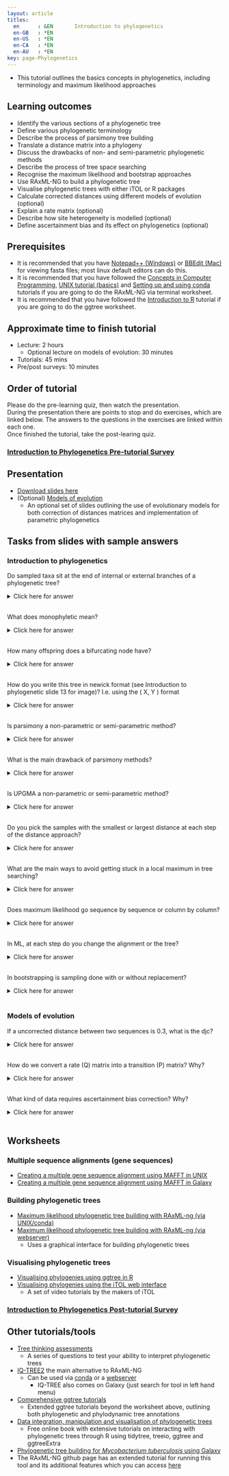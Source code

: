 ```yaml
---
layout: article
titles:
  en      : &EN       Introduction to phylogenetics
  en-GB   : *EN
  en-US   : *EN
  en-CA   : *EN
  en-AU   : *EN
key: page-Phylogenetics
---
```



* This tutorial outlines the basics concepts in phylogenetics, including terminology and maximum likelihood approaches<br />

## Learning outcomes
* Identify the various sections of a phylogenetic tree
* Define various phylogenetic terminology
* Describe the process of parsimony tree building
* Translate a distance matrix into a phylogeny
* Discuss the drawbacks of non- and semi-parametric phylogenetic methods
* Describe the process of tree space searching
* Recognise the maximum likelihood and bootstrap approaches
* Use RAxML-NG to build a phylogenetic tree
* Visualise phylogenetic trees with either iTOL or R packages
* Calculate corrected distances using different models of evolution (optional)
* Explain a rate matrix (optional)
* Describe how site heterogeneity is modelled (optional)
* Define ascertainment bias and its effect on phylogenetics (optional)

## Prerequisites
* It is recommended that you have [Notepad++ (Windows)](https://notepad-plus-plus.org/downloads/) or [BBEdit (Mac)](https://www.barebones.com/products/bbedit/) for viewing fasta files; most linux default editors can do this.
* It is recommended that you have followed the [Concepts in Computer Programming](https://conmeehan.github.io/PathogenDataCourse/ConceptsInComputerProgramming), [UNIX tutorial (basics)](https://conmeehan.github.io/UNIXtutorial) and [Setting up and using conda](https://conmeehan.github.io/PathogenDataCourse/Worksheets/CondaInstallAndUse) tutorials if you are going to do the RAxML-NG via terminal worksheet.
* It is recommended that you have followed the [Introduction to R](https://conmeehan.github.io/PathogenDataCourse/IntroToR) tutorial if you are going to do the ggtree worksheet.

## Approximate time to finish tutorial
* Lecture: 2 hours
	* Optional lecture on models of evolution: 30 minutes
* Tutorials: 45 mins
* Pre/post surveys: 10 minutes

## Order of tutorial

Please do the pre-learning quiz, then watch the presentation. <br />
During the presentation there are points to stop and do exercises, which are linked below. The answers to the questions in the exercises are linked within each one.<br />
Once finished the tutorial, take the post-learing quiz.<br />

### <a href="https://ntusurvey.onlinesurveys.ac.uk/introduction-to-phylogenetics-pre-tutorial-survey" target="_blank">Introduction to Phylogenetics Pre-tutorial Survey</a>


## Presentation
* [Download slides here](https://conmeehan.github.io/PathogenDataCourse/SlideSets/IntroToPhylogenetics.pptx)
* (Optional) [Models of evolution](https://conmeehan.github.io/PathogenDataCourse/SlideSets/ModelsOfEvolution.pptx)
	* An optional set of slides outlining the use of evolutionary models for both correction of distances matrices and implementation of parametric phylogenetics

## Tasks from slides with sample answers
### Introduction to phylogenetics
Do sampled taxa sit at the end of internal or external branches of a phylogenetic tree?

<details><summary>Click here for answer</summary>

External

</details><br />

What does monophyletic mean?

<details><summary>Click here for answer</summary>

A group of taxa that contains an ancestor and all its descendants

</details><br />

How many offspring does a bifurcating node have?

<details><summary>Click here for answer</summary>

2

</details><br />

How do you write this tree in newick format (see Introduction to phylogenetic slide 13 for image)?
I.e. using the ( X, Y ) format

<details><summary>Click here for answer</summary>

(((D,C),B),A)

</details><br />

Is parsimony a non-parametric or semi-parametric method?

<details><summary>Click here for answer</summary>

Non-parametric

</details><br />

What is the main drawback of parsimony methods?

<details><summary>Click here for answer</summary>

Cannot account for convergent evolution

</details><br />

Is UPGMA a non-parametric or semi-parametric method?

<details><summary>Click here for answer</summary>

Semi-parametric

</details><br />

Do you pick the samples with the smallest or largest distance at each step of the distance approach?

<details><summary>Click here for answer</summary>

Smallest

</details><br />

What are the main ways to avoid getting stuck in a local maximum in tree searching?

<details><summary>Click here for answer</summary>

* Multiple starting points
* Multiple searches at once; can switch between searching chains
* Allow large and small rearrangements
* Allow some steps backwards to try improve score


</details><br />

Does maximum likelihood go sequence by sequence or column by column?

<details><summary>Click here for answer</summary>

Column by column

</details><br />

In ML, at each step do you change the alignment or the tree?

<details><summary>Click here for answer</summary>

Tree

</details><br />

In bootstrapping is sampling done with or without replacement?

<details><summary>Click here for answer</summary>

With replacement

</details><br />

### Models of evolution
If a uncorrected distance between two sequences is 0.3, what is the djc? 

<details><summary>Click here for answer</summary>

* djc=-3/4ln(1-4/3D)
* djc=-3/4ln(1-(4/3) * (0.3))
* djc=0.383

</details><br />

How do we convert a rate (Q) matrix into a transition (P) matrix?
Why?

<details><summary>Click here for answer</summary>

Get the matrix exponential of the Q matrix. We can then know the probability of one nucleotide changing to another.

</details><br />

What kind of data requires ascertainment bias correction?
Why?

<details><summary>Click here for answer</summary>

SNP data because it does not contain invariant (constant) sites and so the branch lengths will likely be wrong.

</details><br />

## Worksheets
### Multiple sequence alignments (gene sequences)
* [Creating a multiple gene sequence alignment using MAFFT in UNIX](https://conmeehan.github.io/PathogenDataCourse/Worksheets/AligningSequences_Mafft_UNIX)
* [Creating a multiple gene sequence alignment using MAFFT in Galaxy](https://conmeehan.github.io/PathogenDataCourse/Worksheets/AligningSequences_Mafft_Galaxy)

### Building phylogenetic trees
* [Maximum likelihood phylogenetic tree building with RAxML-ng (via UNIX/conda)](https://conmeehan.github.io/PathogenDataCourse/Worksheets/MLPhylogenetics_RAxML-NG)
* [Maximum likelihood phylogenetic tree building with RAxML-ng (via webserver)](https://conmeehan.github.io/PathogenDataCourse/Worksheets/MLPhylogenetics_RAxML-NG_Web.md)
  * Uses a graphical interface for building phylogenetic trees

### Visualising phylogenetic trees
* [Visualising phylogenies using ggtree in R](https://conmeehan.github.io/PathogenDataCourse/Worksheets/VisualisePhylogenetics_ggtree)
* [Visualising phylogenies using the iTOL web interface](https://itol.embl.de/video_tutorial.cgi)
  * A set of video tutorials by the makers of iTOL


### <a href="https://ntusurvey.onlinesurveys.ac.uk/introduction-to-phylogenetics-post-tutorial-survey" target="_blank">Introduction to Phylogenetics Post-tutorial Survey</a>



## Other tutorials/tools
* [Tree thinking assessments](https://www.ebi.ac.uk/sites/ebi.ac.uk/files/content.ebi.ac.uk/materials/2014/140602_prague/tree_thinking_tests.pdf)
  * A series of questions to test your ability to interpret phylogenetic trees
* [IQ-TREE2](http://www.iqtree.org/) the main alternative to RAxML-NG
  * Can be used via [conda](https://anaconda.org/bioconda/iqtree) or a [webserver](http://iqtree.cibiv.univie.ac.at/)
    * IQ-TREE also comes on Galaxy (just search for tool in left hand menu)
* [Comprehensive ggtree tutorials](https://guangchuangyu.github.io/ggtree-book/short-introduction-to-r.html)
	* Extended ggtree tutorials beyond the worksheet above, outlining both phylogenetic and phylodynamic tree annotations
* [Data integration, manipulation and visualisation of phylogenetic trees](https://yulab-smu.top/treedata-book/index.html)	
	* Free online book with extensive tutorials on interacting with phylogenetic trees through R using tidytree, treeio, ggtree and ggtreeExtra
* [Phylogenetic tree building for *Mycobacterium tuberculosis* using Galaxy](https://training.galaxyproject.org/training-material/topics/evolution/tutorials/mtb_phylogeny/tutorial.html)  
* The RAxML-NG github page has an extended tutorial for running this tool and its additional features which you can access [here](https://github.com/amkozlov/raxml-ng/wiki/Tutorial)
